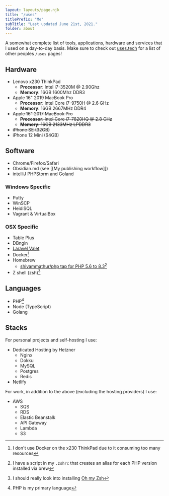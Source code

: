 ```yaml
---
layout: layouts/page.njk
title: "/uses"
titlePrefix: "Me"
subTitle: "Last updated June 21st, 2021."
folder: about
---
```


A somewhat complete list of tools, applications, hardware and services that I used on a day-to-day basis. Make sure to check out <a href="https://uses.tech">uses.tech</a> for a list of other peoples <code>/uses</code> pages!

## Hardware
* Lenovo x230 ThinkPad
  * **Processor**: Intel i7-3520M @ 2.90Ghz
  * **Memory**: 16GB 1600Mhz DDR3
* Apple 16" 2019 MacBook Pro
  * **Processor**: Intel Core i7-9750H @ 2.6 GHz
  * **Memory**: 16GB 2667MHz DDR4
* ~~Apple 16" 2017 MacBook Pro~~
  * ~~**Processor**: Intel Core i7-7820HQ @ 2.8 GHz~~
  * ~~**Memory**: 16GB 2133MHz LPDDR3~~
* ~~iPhone SE (32GB)~~
* iPhone 12 Mini (64GB)

## Software
* Chrome/Firefox/Safari
* Obsidian.md (see [[My publishing workflow]])
* intelliJ PHPStorm and Goland

### Windows Specific
* Putty
* WinSCP
* HeidiSQL
* Vagrant & VirtualBox

### OSX Specific
* Table Plus
* DBngin
* [Laravel Valet](https://laravel.com/docs/10.x/valet)
* Docker[^1]
* Homebrew
  * [shivammathur/php tap for PHP 5.6 to 8.3](https://github.com/shivammathur/homebrew-php)[^2]
* Z shell (zsh)[^3]

## Languages
* PHP[^4]
* Node (TypeScript)
* Golang

## Stacks
For personal projects and self-hosting I use:
* Dedicated Hosting by Hetzner
  * Nginx
  * Dokku
  * MySQL
  * Postgres
  * Redis
* Netlify

For work, in addition to the above (excluding the hosting providers) I use:
* AWS
  * SQS
  * RDS
  * Elastic Beanstalk
  * API Gateway
  * Lambda
  * S3

[^1]: I don't use Docker on the x230 ThinkPad due to it consuming too many resources
[^2]: I have a script in my `.zshrc` that creates an alias for each PHP version installed via brew
[^3]: I should really look into installing [Oh my Zsh](https://ohmyz.sh/)
[^4]: PHP is my primary language
